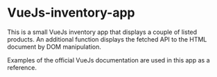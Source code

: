 # VueJs-inventory-app
This is a small VueJs inventory app that displays a couple of listed products. 
An additional function displays the fetched API to the HTML document by DOM manipulation.

Examples of the official VueJs documentation are used in this app as a reference.
